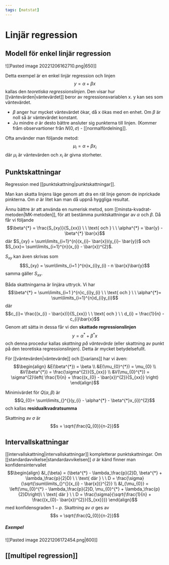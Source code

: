 ```yaml
---
tags: [matstat]
---
```

# Linjär regression 

## Modell för enkel linjär regression
![[Pasted image 20221206162710.png|650]]

Detta exempel är en enkel linjär regression och linjen $$y = \alpha + \beta x$$kallas den *teoretiska regressionslinjen*. Den visar hur [[väntevärden|väntevärdet]] beror av regressionsvariablen x. y kan ses som väntevärdet.
- $\beta$ anger hur mycket väntevärdet ökar, då x ökas med en enhet. Om $\beta$ är noll så är väntevärdet konstant. 
- Ju mindre $\sigma$ är desto bättre ansluter sig punkterna till linjen. (Kommer fråm observartioner från $N(0, \sigma$) - [[normalfördelning]].

Ofta använder man följande metod: $$ \mu_{i} = \alpha + \beta x_{i}$$ där $\mu_{i}$  är väntevärden och $x_{i}$ är givna storheter. 

## Punktskattningar
Regression med [[punktskattning|punktskattningar]].

Man kan skatta linjens läge genom att dra en rät linje genom de inprickade pinkterna. Om $\sigma$ är litet kan man då uppnå hyggliga resultat. 

Ännu bättre är att använda en numerisk metod, som [[minsta-kvadrat-metoden|MK-metoden]], för att bestämma punktskattningar av $\alpha$ och $\beta$. Då får vi följande $$\beta^{*} = \frac{S_{xy}}{S_{xx}} \ \  \text{ och } \ \ \alpha^{*} = \bar{y} - \beta^{*} \bar{x}$$där $S_{xy} = \sum\limits_{i=1}^{n}(x_{i}- \bar{x})(y_{i}- \bar{y})$ och $S_{xx}= \sum\limits_{i=1}^{n}(x_{i} - \bar{x})^{2}$.

$S_{xy}$ kan även skrivas som $$S_{xy} = \sum\limits_{i=1 }^{n}x_{i}y_{i} - n \bar{x}\bar{y}$$samma gäller $S_{xx}$.

Båda skattningarna är linjära uttryck. Vi har $$\beta^{*} = \sum\limits_{i=1 }^{n}c_{i}y_{i} \ \ \text{ och } \ \ \alpha^{*}= \sum\limits_{i=1}^{n}d_{i}y_{i}$$där $$c_{i}= \frac{(x_{i} - \bar{x})}{S_{xx}} \ \ \text{ och } \ \ d_{i} = \frac{1}{n} - c_{i}\bar{x}$$
Genom att sätta in dessa får vi den **skattade regressionslinjen** $$y = \alpha^{*} + \beta^{*}x$$och denna procedur kallas *skattning på väntevärde* (eller skattning av punkt på den teoretiska regressionslinjen). Detta är mycket betydelsefullt. 

För [[väntevärden|väntevärde]] och [[varians]] har vi även: $$\begin{align} &E(\beta^{*}) = \beta \\ &E(\mu_{0}^{*}) = \mu_{0} \\ &V(\beta^{*}) = \frac{\sigma^{2}}{S_{xx}} \\ &V(\mu_{0}^{*}) = \sigma^{2}\left( \frac{1}{n} + \frac{(x_{0} - \bar{x})^{2}}{S_{xx}}
 \right) \end{align}$$

Minimivärdet för $Q(\alpha, \beta)$ är $$Q_{0}= \sum\limits_{}^{}(y_{i} - \alpha^{*} - \beta^{*}x_{i})^{2}$$ och kallas **residualkvadratsumma**

Skattning av $\sigma$ är $$s = \sqrt{\frac{Q_{0}}{n-2}}$$

## Intervallskattningar
[[intervallskattning|intervallskattningar]] kompletterar punktskattningar. 
Om [[standardavvikelse|standardavvikelsen]] $\sigma$ är känd finner man konfidensintervallet $$\begin{align} &I_{\beta} = (\beta^{*} - \lambda_\frac{p}{2}D, \beta^{*} + \lambda_\frac{p}{2}D)  \ \  \text{ där } \ \  D = \frac{\sigma}{\sqrt{\sum\limits_{}^{}(x_{i} - \bar{x})}^{2}} \\ &I_{\mu_{0}} = \left(\mu_{0}^{*} - \lambda_\frac{p}{2}D, \mu_{0}^{*} + \lambda_\frac{p}{2}D\right)\ \ \text{ där } \ \ D = \frac{\sigma}{\sqrt{\frac{1}{n} + \frac{(x_{0}- \bar{x})^{2}}{S_{xx}}}} \end{align}$$med konfidensgraden $1-p$.
Skattning av $\sigma$ ges av $$s = \sqrt{\frac{Q_{0}}{n-2}}$$
##### Exempel
![[Pasted image 20221206172454.png|600]]

## [[multipel regression]]
